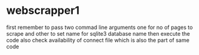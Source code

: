 # webscrapper1
first remember to pass two commad line arguments one for no of pages to scrape and other to set name for sqlite3 database name
then execute the code 
also check availability of connect file which is also the part of same code
